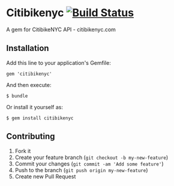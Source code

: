 # Citibikenyc [![Build Status](https://travis-ci.org/edgar/citibikenyc.png?branch=master)](https://travis-ci.org/edgar/citibikenyc)
A gem for CitibikeNYC API - citibikenyc.com

[travis]: http://travis-ci.org/edgar/citibikenyc


## Installation

Add this line to your application's Gemfile:

    gem 'citibikenyc'

And then execute:

    $ bundle

Or install it yourself as:

    $ gem install citibikenyc


## Contributing

1. Fork it
2. Create your feature branch (`git checkout -b my-new-feature`)
3. Commit your changes (`git commit -am 'Add some feature'`)
4. Push to the branch (`git push origin my-new-feature`)
5. Create new Pull Request
